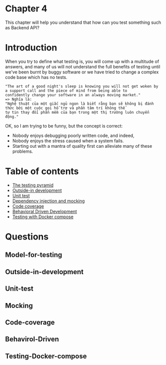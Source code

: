 
# Chapter 4  
This chapter will help you understand that how can you test something such as Backend API?  

# Introduction
When you try to define what testing is, you will come up with a multitude of answers, and many of us will not understand the 
full benefits of testing until we've been burnt by buggy software or we have tried to change a complex code base which has no tests.
```
"The art of a good night's sleep is knowing you will not get woken by a support call and the piece of mind from being able to
confidently change your software in an always moving market."
=> Nghĩa là:
"Nghệ thuật của một giấc ngủ ngon là biết rằng bạn sẽ không bị đánh thức bởi một cuộc gọi hỗ trợ và phần tâm trí không thể
tự tin thay đổi phần mềm của bạn trong một thị trường luôn chuyển động." 
```
OK, so I am trying to be funny, but the concept is correct:  
- Nobody enjoys debugging poorly written code, and indeed, 
- Nobody enjoys the stress caused when a system fails. 
- Starting out with a mantra of quality first can alleviate many of these problems.

# Table of contents
* [The testing pyramid](#Model-for-testing) 
* [Outside-in development](#Outside-in-development) 
* [Unit test](#Unit-test) 
* [Dependency injection and mocking](#Mocking)
* [Code coverage](#Code-coverage)
* [Behavioral Driven Development](#Behavirol-Driven)
* [Testing with Docker compose](#Testing-Docker-compose)

# Questions


## Model-for-testing

## Outside-in-development

## Unit-test

## Mocking

## Code-coverage

## Behavirol-Driven

## Testing-Docker-compose
